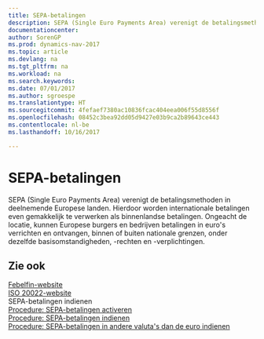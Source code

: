 ```yaml
---
title: SEPA-betalingen
description: SEPA (Single Euro Payments Area) verenigt de betalingsmethoden in deelnemende Europese landen. Hierdoor worden internationale betalingen even gemakkelijk te verwerken als binnenlandse betalingen. Ongeacht de locatie, kunnen Europese burgers en bedrijven betalingen in euro's verrichten en ontvangen, binnen of buiten nationale grenzen, onder dezelfde basisomstandigheden, -rechten en -verplichtingen.
documentationcenter: 
author: SorenGP
ms.prod: dynamics-nav-2017
ms.topic: article
ms.devlang: na
ms.tgt_pltfrm: na
ms.workload: na
ms.search.keywords: 
ms.date: 07/01/2017
ms.author: sgroespe
ms.translationtype: HT
ms.sourcegitcommit: 4fefaef7380ac10836fcac404eea006f55d8556f
ms.openlocfilehash: 08452c3bea92dd05d9427e03b9ca2b89643ce443
ms.contentlocale: nl-be
ms.lasthandoff: 10/16/2017

---
```

# <a name="sepa-payments"></a>SEPA-betalingen
SEPA (Single Euro Payments Area) verenigt de betalingsmethoden in deelnemende Europese landen. Hierdoor worden internationale betalingen even gemakkelijk te verwerken als binnenlandse betalingen. Ongeacht de locatie, kunnen Europese burgers en bedrijven betalingen in euro's verrichten en ontvangen, binnen of buiten nationale grenzen, onder dezelfde basisomstandigheden, -rechten en -verplichtingen.  
  
## <a name="see-also"></a>Zie ook  
 [Febelfin-website](http://go.microsoft.com/fwlink/?LinkId=275119)   
 [ISO 20022-website](http://go.microsoft.com/fwlink/?LinkId=275120)   
 SEPA-betalingen indienen   
 [Procedure: SEPA-betalingen activeren](how-to-activate-sepa-payments.md)   
 [Procedure: SEPA-betalingen indienen](how-to-file-sepa-payments.md)   
 [Procedure: SEPA-betalingen in andere valuta's dan de euro indienen](how-to-file-non-euro-sepa-payments.md)
